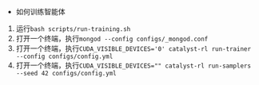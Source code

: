 - 如何训练智能体
1. 运行`bash scripts/run-training.sh`
2. 打开一个终端，执行`mongod --config configs/_mongod.conf`
3. 打开一个终端，执行`CUDA_VISIBLE_DEVICES='0' catalyst-rl run-trainer --config configs/config.yml`
4. 打开一个终端，执行`CUDA_VISIBLE_DEVICES="" catalyst-rl run-samplers --seed 42 configs/config.yml`